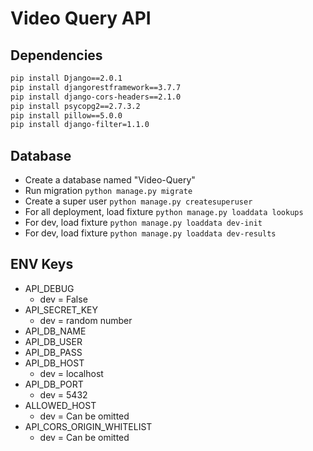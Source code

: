 # Video Query API

## Dependencies

```bash
pip install Django==2.0.1
pip install djangorestframework==3.7.7
pip install django-cors-headers==2.1.0
pip install psycopg2==2.7.3.2
pip install pillow==5.0.0
pip install django-filter=1.1.0
```

## Database

- Create a database named "Video-Query"
- Run migration `python manage.py migrate`
- Create a super user `python manage.py createsuperuser`
- For all deployment, load fixture `python manage.py loaddata lookups`
- For dev, load fixture `python manage.py loaddata dev-init`
- For dev, load fixture `python manage.py loaddata dev-results`

## ENV Keys

- API_DEBUG
  - dev = False
- API_SECRET_KEY
  - dev = random number
- API_DB_NAME
- API_DB_USER
- API_DB_PASS
- API_DB_HOST
  - dev = localhost
- API_DB_PORT
  - dev = 5432
- ALLOWED_HOST
  - dev = Can be omitted
- API_CORS_ORIGIN_WHITELIST
  - dev = Can be omitted
